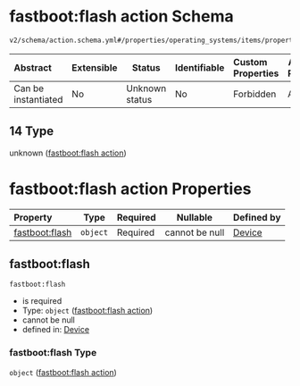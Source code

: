 # fastboot:flash action Schema

```txt
v2/schema/action.schema.yml#/properties/operating_systems/items/properties/steps/items/properties/actions/items/oneOf/14
```




| Abstract            | Extensible | Status         | Identifiable | Custom Properties | Additional Properties | Access Restrictions | Defined In                                                           |
| :------------------ | ---------- | -------------- | ------------ | :---------------- | --------------------- | ------------------- | -------------------------------------------------------------------- |
| Can be instantiated | No         | Unknown status | No           | Forbidden         | Allowed               | none                | [device.schema.json\*](../device.schema.json "open original schema") |

## 14 Type

unknown ([fastboot:flash action](device-properties-operating-systems-operating-system-properties-steps-step-properties-group-step-action-oneof-fastbootflash-action.md))

# fastboot:flash action Properties

| Property                         | Type     | Required | Nullable       | Defined by                                                                                                                                                                                                                                                                                                                           |
| :------------------------------- | -------- | -------- | -------------- | :----------------------------------------------------------------------------------------------------------------------------------------------------------------------------------------------------------------------------------------------------------------------------------------------------------------------------------- |
| [fastboot:flash](#fastbootflash) | `object` | Required | cannot be null | [Device](device-properties-operating-systems-operating-system-properties-steps-step-properties-group-step-action-oneof-fastbootflash-action-properties-fastbootflash-action.md "v2/schema/action.schema.yml#/properties/operating_systems/items/properties/steps/items/properties/actions/items/oneOf/14/properties/fastboot:flash") |

## fastboot:flash




`fastboot:flash`

-   is required
-   Type: `object` ([fastboot:flash action](device-properties-operating-systems-operating-system-properties-steps-step-properties-group-step-action-oneof-fastbootflash-action-properties-fastbootflash-action.md))
-   cannot be null
-   defined in: [Device](device-properties-operating-systems-operating-system-properties-steps-step-properties-group-step-action-oneof-fastbootflash-action-properties-fastbootflash-action.md "v2/schema/action.schema.yml#/properties/operating_systems/items/properties/steps/items/properties/actions/items/oneOf/14/properties/fastboot:flash")

### fastboot:flash Type

`object` ([fastboot:flash action](device-properties-operating-systems-operating-system-properties-steps-step-properties-group-step-action-oneof-fastbootflash-action-properties-fastbootflash-action.md))
